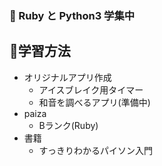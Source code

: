 ### 🌱 Ruby と Python3 学集中
## 📕学習方法
  - オリジナルアプリ作成
    - アイスブレイク用タイマー
    - 和音を調べるアプリ(準備中)
  - paiza
    - Bランク(Ruby)
  - 書籍
    - すっきりわかるパイソン入門

<!---

sabanonitsuke/sabanonitsuke is a ✨ special ✨ repository because its `README.md` (this file) appears on your GitHub profile.
You can click the Preview link to take a look at your changes.
--->
